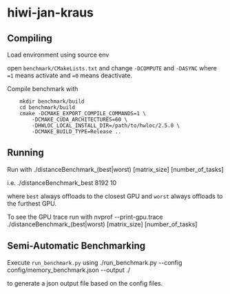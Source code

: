 # hiwi-jan-kraus

## Compiling

Load environment using
    source env

open `benchmark/CMakeLists.txt` and change `-DCOMPUTE` and `-DASYNC` where `=1`
means activate and `=0` means deactivate.

Compile benchmark with

```shell
    mkdir benchmark/build
    cd benchmark/build
    cmake -DCMAKE_EXPORT_COMPILE_COMMANDS=1 \ 
        -DCMAKE_CUDA_ARCHITECTURES=60 \ 
        -DHWLOC_LOCAL_INSTALL_DIR=/path/to/hwloc/2.5.0 \
        -DCMAKE_BUILD_TYPE=Release ..
```

## Running

Run with
    ./distanceBenchmark_(best|worst) [matrix_size] [number_of_tasks]

i.e.
    ./distanceBenchmark_best 8192 10

where `best` always offloads to the closest GPU and `worst` always offloads
to the furthest GPU.

To see the GPU trace run with
    nvprof --print-gpu.trace ./distanceBenchmark_(best|worst) [matrix_size] [number_of_tasks]

## Semi-Automatic Benchmarking

Execute `run_benchmark.py` using
    ./run_benchmark.py --config config/memory_benchmark.json --output ./

to generate a json output file based on the config files.
